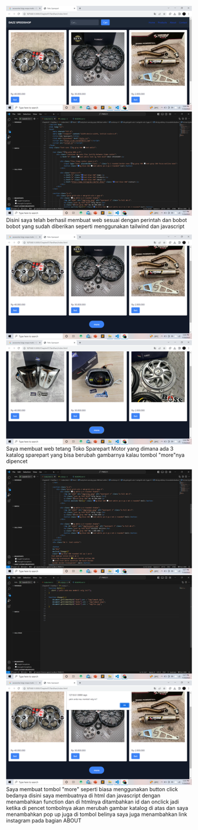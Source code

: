 ![foto web](<Screenshot (91).png>)
![codingan webt](<Screenshot (96)-1.png>)
Disini saya telah berhasil membuat web sesuai dengan perintah dan bobot bobot yang sudah diberikan seperti menggunakan tailwind dan javascript

![foto sebelum dipencet](<Screenshot (92).png>)
![foto sesudah dipencet](<Screenshot (94).png>)
Saya membuat web tetang Toko Sparepart Motor yang dimana ada 3 katalog sparepart yang bisa berubah gambarnya kalau tombol "more"nya dipencet

![codingan button ubah gambar dan pop up](<Screenshot (95).png>)
![codingan js pop up dan ubah gambar](<Screenshot (97).png>)
![pop up](<Screenshot (93).png>)
Saya membuat tombol "more" seperti biasa menggunakan button click bedanya disini saya membuatnya di html dan javascript dengan menambahkan function dan di htmlnya ditambahkan id dan onclick jadi ketika di pencet tombolnya akan merubah gambar katalog di atas
dan saya menambahkan pop up juga di tombol belinya 
saya juga menambahkan link instagram pada bagian ABOUT